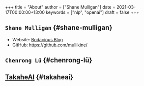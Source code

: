 +++
title = "About"
author = ["Shane Mulligan"]
date = 2021-03-17T00:00:00+13:00
keywords = ["nlp", "openai"]
draft = false
+++

## `Shane Mulligan` {#shane-mulligan}

-   Website: [Bodacious Blog](http://mullikine.github.io/)
-   GitHub: <https://github.com/mullikine/>


## `Chenrong Lü` {#chenrong-lü}


## [TakaheAI](http://takaheai.github.io/) {#takaheai}